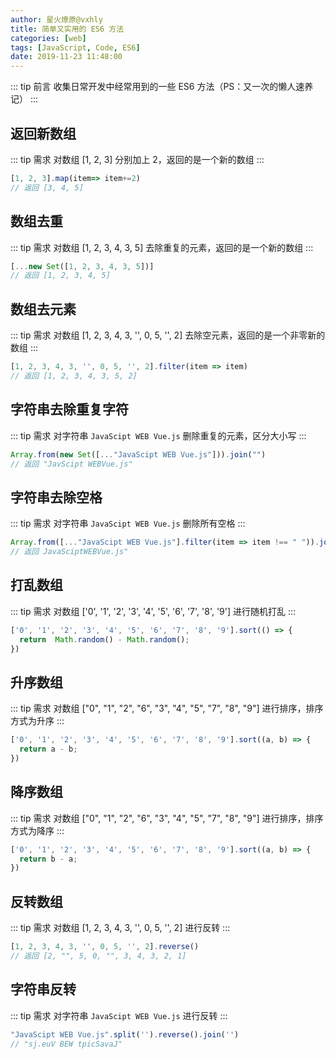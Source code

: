 ```yaml
---
author: 星火燎原@vxhly
title: 简单又实用的 ES6 方法
categories: [web]
tags: [JavaScript, Code, ES6]
date: 2019-11-23 11:48:00
---
```


::: tip 前言
收集日常开发中经常用到的一些 ES6 方法（PS：又一次的懒人速养记）
:::
<!-- more -->

## 返回新数组

::: tip 需求
对数组 [1, 2, 3] 分别加上 2，返回的是一个新的数组
:::

``` javascript
[1, 2, 3].map(item=> item+=2)
// 返回 [3, 4, 5]
```

## 数组去重

::: tip 需求
对数组 [1, 2, 3, 4, 3, 5] 去除重复的元素，返回的是一个新的数组
:::

``` javascript
[...new Set([1, 2, 3, 4, 3, 5])]
// 返回 [1, 2, 3, 4, 5]
```

## 数组去元素

::: tip 需求
对数组 [1, 2, 3, 4, 3, '', 0, 5, '', 2] 去除空元素，返回的是一个非零新的数组
:::

``` javascript
[1, 2, 3, 4, 3, '', 0, 5, '', 2].filter(item => item)
// 返回 [1, 2, 3, 4, 3, 5, 2]
```

## 字符串去除重复字符

::: tip 需求
对字符串 `JavaScipt WEB Vue.js` 删除重复的元素，区分大小写
:::

``` javascript
Array.from(new Set([..."JavaScipt WEB Vue.js"])).join("")
// 返回 "JavScipt WEBVue.js"
```

## 字符串去除空格

::: tip 需求
对字符串 `JavaScipt WEB Vue.js` 删除所有空格
:::

``` javascript
Array.from([..."JavaScipt WEB Vue.js"].filter(item => item !== " ")).join("")
// 返回 JavaSciptWEBVue.js"
```

## 打乱数组

::: tip 需求
对数组 ['0', '1', '2', '3', '4', '5', '6', '7', '8', '9'] 进行随机打乱
:::

``` javascript
['0', '1', '2', '3', '4', '5', '6', '7', '8', '9'].sort(() => { 
  return  Math.random() - Math.random();  
})
```

## 升序数组

::: tip 需求
对数组 ["0", "1", "2", "6", "3", "4", "5", "7", "8", "9"] 进行排序，排序方式为升序
:::

``` javascript
['0', '1', '2', '3', '4', '5', '6', '7', '8', '9'].sort((a, b) => { 
  return a - b;  
})
```

## 降序数组

::: tip 需求
对数组 ["0", "1", "2", "6", "3", "4", "5", "7", "8", "9"] 进行排序，排序方式为降序
:::

``` javascript
['0', '1', '2', '3', '4', '5', '6', '7', '8', '9'].sort((a, b) => { 
  return b - a;  
})
```

## 反转数组

::: tip 需求
对数组 [1, 2, 3, 4, 3, '', 0, 5, '', 2] 进行反转
:::

``` javascript
[1, 2, 3, 4, 3, '', 0, 5, '', 2].reverse()
// 返回 [2, "", 5, 0, "", 3, 4, 3, 2, 1]
```

## 字符串反转

::: tip 需求
对字符串 `JavaScipt WEB Vue.js` 进行反转
:::

``` javascript
"JavaScipt WEB Vue.js".split('').reverse().join('')
// "sj.euV BEW tpicSavaJ"
```
